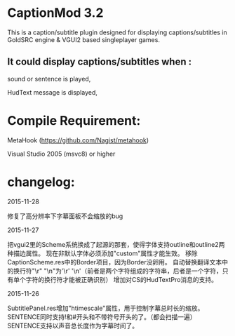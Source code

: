 # CaptionMod 3.2

This is a caption/subtitle plugin designed for displaying captions/subtitles in GoldSRC engine & VGUI2 based singleplayer games.

## It could display captions/subtitles when :

sound or sentence is played,

  HudText message is displayed,

# Compile Requirement:

  MetaHook (https://github.com/Nagist/metahook)
  
  Visual Studio 2005 (msvc8) or higher
  
# changelog:

2015-11-28

修复了高分辨率下字幕面板不会缩放的bug

2015-11-27

把vgui2里的Scheme系统换成了起源的那套，使得字体支持outline和outline2两种描边属性。
现在非默认字体必须添加"custom"属性才能生效。
移除CaptionScheme.res中的Border项目，因为Border没卵用。
自动替换翻译文本中的换行符"\r" "\n"为'\r' '\n'（前者是两个字符组成的字符串，后者是一个字符，只有单个字符的换行符才能被正确识别）
增加对CS的HudTextPro消息的支持。

2015-11-26

SubtitlePanel.res增加"htimescale"属性，用于控制字幕总时长的缩放。
SENTENCE同时支持!和#开头和不带符号开头的了。（都会扫描一遍）
SENTENCE支持以声音总长度作为字幕时间了。
